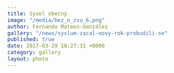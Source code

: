 ```yaml
---
title: Sysel obecný
image: "/media/bez_n_zvu_6.png"
author: Fernando Mateos-González
gallery: "/news/syslum-zacal-novy-rok-probudili-se"
published: true
date: 2017-03-29 18:27:31 +0000
category: gallery
layout: photo
---
```

